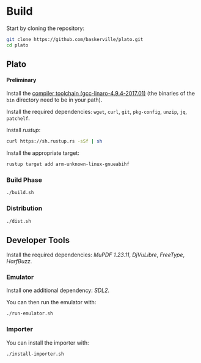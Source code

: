 # Build

Start by cloning the repository:

```sh
git clone https://github.com/baskerville/plato.git
cd plato
```

## Plato

#### Preliminary

Install the [compiler toolchain (gcc-linaro-4.9.4-2017.01)](https://releases.linaro.org/components/toolchain/binaries/4.9-2017.01/arm-linux-gnueabihf/) (the binaries of the `bin` directory need to be in your path).

Install the required dependencies: `wget`, `curl`, `git`, `pkg-config`, `unzip`, `jq`, `patchelf`.

Install *rustup*:
```sh
curl https://sh.rustup.rs -sSf | sh
```

Install the appropriate target:
```sh
rustup target add arm-unknown-linux-gnueabihf
```

### Build Phase

```sh
./build.sh
```

### Distribution

```sh
./dist.sh
```

## Developer Tools

Install the required dependencies: *MuPDF 1.23.11*, *DjVuLibre*, *FreeType*, *HarfBuzz*.

### Emulator

Install one additional dependency: *SDL2*.

You can then run the emulator with:
```sh
./run-emulator.sh
```

### Importer

You can install the importer with:
```sh
./install-importer.sh
```
